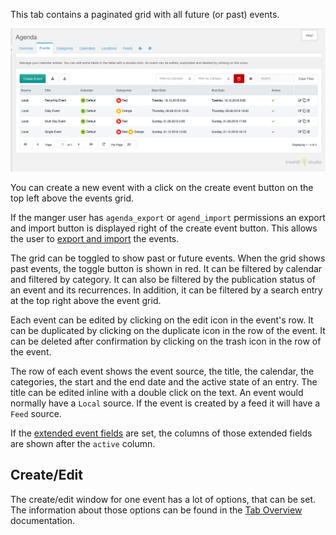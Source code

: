 This tab contains a paginated grid with all future (or past) events.

![Tab Events](img/events.png)

You can create a new event with a click on the create event button on the top
left above the events grid.

If the manger user has `agenda_export` or `agend_import` permissions an export
and import button is displayed right of the create event button. This allows the
user to [export and import](../07_Export_Import_Events.md) the events.

The grid can be toggled to show past or future events. When the grid shows past
events, the toggle button is shown in red. It can be filtered by calendar and
filtered by category. It can also be filtered by the publication status of an
event and its recurrences. In addition, it can be filtered by a search entry at
the top right above the event grid.

Each event can be edited by clicking on the edit icon in the event's row. It can
be duplicated by clicking on the duplicate icon in the row of the event. It can
be deleted after confirmation by clicking on the trash icon in the row of the
event.

The row of each event shows the event source, the title, the calendar, the
categories, the start and the end date and the active state of an entry. The
title can be edited inline with a double click on the text. An event would
normally have a `Local` source. If the event is created by a feed it will have a
`Feed` source.

If the [extended event fields](../06_Extended_Fields.md) are set, the columns of
those extended fields are shown after the `active` column.

## Create/Edit

The create/edit window for one event has a lot of options, that can be set. The
information about those options can be found in the [Tab
Overview](01_Overview.md#createedit) documentation.
